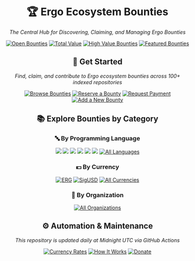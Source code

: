 <div align="center">
  <h1>🏆 Ergo Ecosystem Bounties</h1>
  <p><em>The Central Hub for Discovering, Claiming, and Managing Ergo Bounties</em></p>
  <p>
    <a href="/data/all.md"><img src="https://img.shields.io/badge/Open%20Bounties-106%2B-4CAF50" alt="Open Bounties"></a>
    <a href="/data/summary.md"><img src="https://img.shields.io/badge/💰%20Total%20Value-49,127.78%20ERG-2196F3" alt="Total Value"></a>
    <a href="/data/high-value-bounties.md"><img src="https://img.shields.io/badge/🌟%20High%20Value-11%2B%20Over%201000%20ERG-FFC107" alt="High Value Bounties"></a>
    <a href="/docs/ongoing-programs.md"><img src="https://img.shields.io/badge/🔥%20Grants%20and%20Initiatives-9C27B0" alt="Featured Bounties"></a>
  </p>
  <h2>🚀 Get Started</h2>
  <p><em>Find, claim, and contribute to Ergo ecosystem bounties across 100+ indexed repositories</em></p>
  <p>
    <a href="/data/all.md"><img src="https://img.shields.io/badge/✅%20Browse%20Bounties-3F51B5" alt="Browse Bounties"></a>
    <a href="/docs/bounty-submission-guide.md#reserving-a-bounty"><img src="https://img.shields.io/badge/🔒%20Reserve%20a%20Bounty-green" alt="Reserve a Bounty"></a>
    <a href="/docs/bounty-submission-guide.md#step-by-step-submission-process"><img src="https://img.shields.io/badge/💰%20Request%20Payment-orange" alt="Request Payment"></a>
    <a href="/docs/add-missing-bounty-guide.md"><img src="https://img.shields.io/badge/➕%20Add%20Bounty-red" alt="Add a New Bounty"></a>
  </p>
  <h2>📚 Explore Bounties by Category</h2>
  <div>
    <h3>🔤 By Programming Language</h3>
    <p>
          <a href="/data/by_language/scala.md"><img src="https://img.shields.io/badge/Scala-71-DC322F"></a>
    <a href="/data/by_language/rust.md"><img src="https://img.shields.io/badge/Rust-23-DEA584"></a>
    <a href="/data/by_language/typescript.md"><img src="https://img.shields.io/badge/TypeScript-6-3178C6"></a>
    <a href="/data/by_language/svelte.md"><img src="https://img.shields.io/badge/Svelte-2-DC322F"></a>
    <a href="/data/by_language/various.md"><img src="https://img.shields.io/badge/Various-2-DC322F"></a>
    <a href="/data/by_language/java.md"><img src="https://img.shields.io/badge/Java-1-007396"></a>
      <a href="/data/summary.md#languages">
        <img src="https://img.shields.io/badge/🌐%20All%20Languages-purple" alt="All Languages">
      </a>
    </p>
  </div>
  <div>
    <h3>💵 By Currency</h3>
    <p>
      <a href="/data/by_currency/erg.md"><img src="https://img.shields.io/badge/ERG-Ergo-orange" alt="ERG"></a>
      <a href="/data/by_currency/sigusd.md"><img src="https://img.shields.io/badge/SigUSD-Stablecoin-blue" alt="SigUSD"></a>
      <a href="/data/summary.md#currencies"><img src="https://img.shields.io/badge/🌐%20All%20Currencies-purple" alt="All Currencies"></a>
    </p>
  </div>
  <div>
    <h3>🏢 By Organization</h3>
    <p>
      <a href="/data/summary.md#projects">
        <img src="https://img.shields.io/badge/🌐%20All%20Organizations-purple" alt="All Organizations">
      </a>
    </p>
  </div>
 <!-- <h2>👨‍💻 For Developers</h2>
  <p>
    <a href="/data/all.md?filter=beginner"><img src="https://img.shields.io/badge/🔰%20Beginner%20Friendly-8-28A745" alt="Beginner Friendly"></a>
    <a href="/docs/ongoing-programs.md"><img src="https://img.shields.io/badge/📋%20Ongoing%20Programs-FF5722" alt="Ongoing Programs"></a>
  </p>-->
  <h2>⚙️ Automation & Maintenance</h2>
  <p><em>This repository is updated daily at Midnight UTC via GitHub Actions</em></p>
  <p>
    <a href="/data/currency_prices.md"><img src="https://img.shields.io/badge/💹%20Current%20Rates-00BCD4" alt="Currency Rates"></a>
    <a href="/docs/how-it-works.md"><img src="https://img.shields.io/badge/🔧%20How%20It%20Works-795548" alt="How It Works"></a>
    <a href="/docs/donate.md"><img src="https://img.shields.io/badge/❤️%20Donate-F44336" alt="Donate"></a>
   <!--  <a href="https://github.com/ergoplatform/Ergo-Bounties"><img src="https://img.shields.io/badge/⭐%20Star%20on%20GitHub-333333" alt="Star on GitHub"></a>-->
  </p>
</div>
<!-- Latest Update: 2025-03-18 -->

